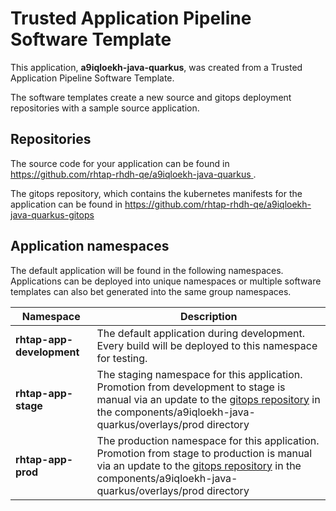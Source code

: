 # Trusted Application Pipeline Software Template

This application, **a9iqloekh-java-quarkus**, was created from a Trusted Application Pipeline Software Template.

The software templates create a new source and gitops deployment repositories with a sample source application. 

## Repositories

The source code for your application can be found in [https://github.com/rhtap-rhdh-qe/a9iqloekh-java-quarkus ](https://github.com/rhtap-rhdh-qe/a9iqloekh-java-quarkus ).
 
The gitops repository, which contains the kubernetes manifests for the application can be found in 
[https://github.com/rhtap-rhdh-qe/a9iqloekh-java-quarkus-gitops ](https://github.com/rhtap-rhdh-qe/a9iqloekh-java-quarkus-gitops ) 

## Application namespaces 

The default application will be found in the following namespaces. Applications can be deployed into unique namespaces or multiple software templates can also bet generated into the same group namespaces.  

|  Namespace   |  Description   |  
| -------- | -------- |   
| **rhtap-app-development** | The default application during development. Every build will be deployed to this namespace for testing. | 
| **rhtap-app-stage** | The staging namespace for this application. Promotion from development to stage is manual via an update to the [gitops repository](https://github.com/rhtap-rhdh-qe/a9iqloekh-java-quarkus-gitops ) in the components/a9iqloekh-java-quarkus/overlays/prod directory |  
| **rhtap-app-prod** | The production namespace for this application. Promotion from stage to production is manual via an update to the [gitops repository](https://github.com/rhtap-rhdh-qe/a9iqloekh-java-quarkus-gitops ) in the components/a9iqloekh-java-quarkus/overlays/prod directory | 